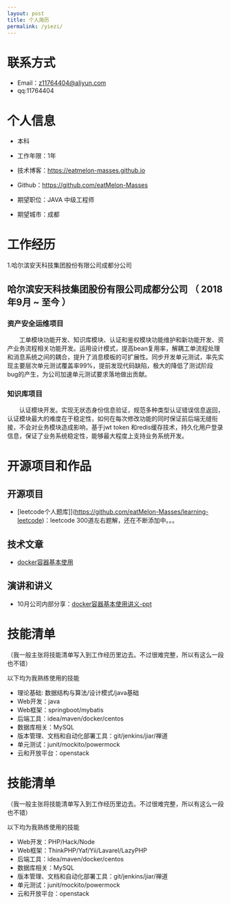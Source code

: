 ```yaml
---
layout: post
title: 个人简历
permalink: /yiezi/
---
```

# 联系方式


- Email：z11764404@aliyun.com
- qq:11764404


# 个人信息

 - 本科
 - 工作年限：1年
 - 技术博客：https://eatmelon-masses.github.io
 - Github：https://github.com/eatMelon-Masses 

 - 期望职位：JAVA 中级工程师
 - 期望城市：成都


# 工作经历
1.哈尔滨安天科技集团股份有限公司成都分公司

## 哈尔滨安天科技集团股份有限公司成都分公司 （ 2018年9月 ~ 至今 ）

### 资产安全运维项目 
　　工单模块功能开发、知识库模块、认证和鉴权模块功能维护和新功能开发、资产业务流程相关功能开发。运用设计模式，提高bean复用率，解耦工单流程处理和消息系统之间的耦合，提升了消息模板的可扩展性。同步开发单元测试，率先实现主要层次单元测试覆盖率99%，提前发现代码缺陷，极大的降低了测试阶段bug的产生，为公司加速单元测试要求落地做出贡献。


### 知识库项目 
　　认证模块开发。实现无状态身份信息验证，规范多种类型认证错误信息返回，认证模块最大的难度在于稳定性，如何在每次修改功能的同时保证前后端无缝衔接，不会对业务模块造成影响，基于jwt token 和redis缓存技术，持久化用户登录信息，保证了业务系统稳定性，能够最大程度上支持业务系统开发。

  
  
# 开源项目和作品

## 开源项目

  - [leetcode个人题库]](https://github.com/eatMelon-Masses/learning-leetcode)：leetcode 300道左右题解，还在不断添加中。。。

## 技术文章

- [docker容器基本使用](https://eatmelon-masses.github.io/2019/10/20/docker%E5%AE%B9%E5%99%A8%E5%9F%BA%E6%9C%AC%E4%BD%BF%E7%94%A8/)


## 演讲和讲义

  - 10月公司内部分享：[docker容器基本使用讲义-ppt](https://www.icloud.com/iclouddrive/0dCkL_djhk1ZtHr-5xnXkF6kg#docker%E6%8A%80%E6%9C%AF%E5%88%86%E4%BA%AB)
    
    
# 技能清单
（我一般主张将技能清单写入到工作经历里边去。不过很难完整，所以有这么一段也不错）

以下均为我熟练使用的技能
- 理论基础: 数据结构与算法/设计模式/java基础
- Web开发：java
- Web框架：springboot/mybatis
- 后端工具：idea/maven/docker/centos
- 数据库相关：MySQL
- 版本管理、文档和自动化部署工具：git/jenkins/jiar/禅道
- 单元测试：junit/mockito/powermock
- 云和开放平台：openstack
      
# 技能清单
（我一般主张将技能清单写入到工作经历里边去。不过很难完整，所以有这么一段也不错）

以下均为我熟练使用的技能

- Web开发：PHP/Hack/Node
- Web框架：ThinkPHP/Yaf/Yii/Lavarel/LazyPHP
- 后端工具：idea/maven/docker/centos
- 数据库相关：MySQL
- 版本管理、文档和自动化部署工具：git/jenkins/jiar/禅道
- 单元测试：junit/mockito/powermock
- 云和开放平台：openstack
      